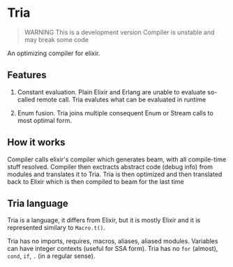 # Tria

> WARNING This is a development version
> Compiler is unstable and may break some code

An optimizing compiler for elixir.

## Features

1. Constant evaluation. Plain Elixir and Erlang are unable to evaluate so-called remote call. Tria evalutes what can be evaluated in runtime

2. Enum fusion. Tria joins multiple consequent Enum or Stream calls to most optimal form.

## How it works

Compiler calls elixir's compiler which generates beam,
with all compile-time stuff resolved. Compiler then
exctracts abstract code (debug info) from modules and
translates it to Tria. Tria is then optimized and then
translated back to Elixir which is then compiled to beam
for the last time

## Tria language

Tria is a language, it differs from Elixir, but it is mostly Elixir
and it is represented similary to `Macro.t()`.

Tria has no imports, requires, macros, aliases,
aliased modules. Variables can have integer contexts (useful for SSA form).
Tria has no `for` (almost), `cond`, `if`, `.` (in a regular sense).
